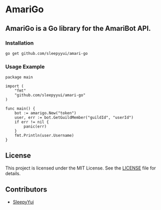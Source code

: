 # AmariGo
## AmariGo is a Go library for the AmariBot API.

### Installation
```bash
go get github.com/sleepyyui/amari-go
```

### Usage Example
```golang
package main

import (
    "fmt"
    "github.com/sleepyyui/amari-go"
)

func main() {
    bot := amarigo.New("token")
    user, err := bot.GetGuildMember("guildId", "userId")
    if err != nil {
        panic(err)
    }
    fmt.Println(user.Username)
}
```

## License
This project is licensed under the MIT License. See the [LICENSE](LICENSE) file for details.

## Contributors
- [SleepyYui](https://sleepyyui.com/)

